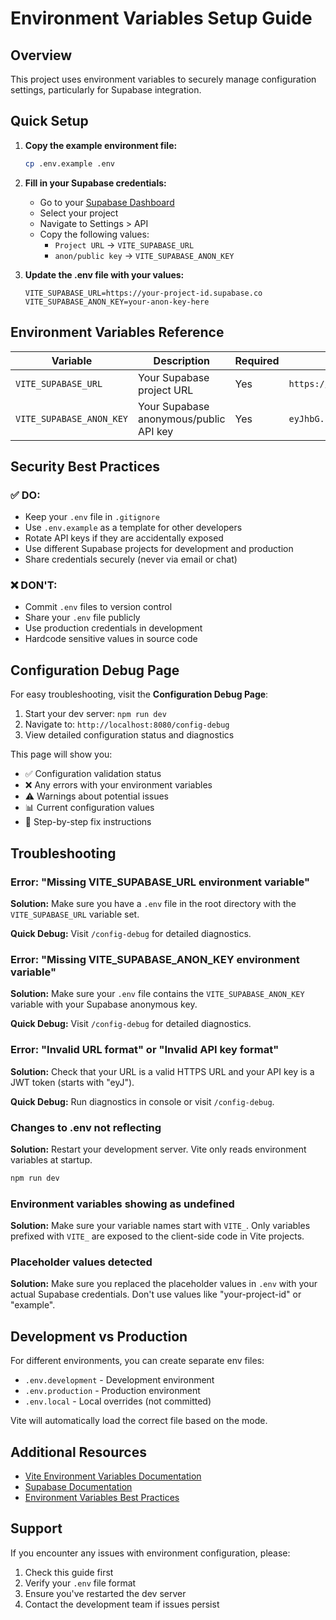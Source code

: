 # Environment Variables Setup Guide

## Overview
This project uses environment variables to securely manage configuration settings, particularly for Supabase integration.

## Quick Setup

1. **Copy the example environment file:**
   ```bash
   cp .env.example .env
   ```

2. **Fill in your Supabase credentials:**
   - Go to your [Supabase Dashboard](https://app.supabase.com)
   - Select your project
   - Navigate to Settings > API
   - Copy the following values:
     - `Project URL` → `VITE_SUPABASE_URL`
     - `anon/public key` → `VITE_SUPABASE_ANON_KEY`

3. **Update the .env file with your values:**
   ```env
   VITE_SUPABASE_URL=https://your-project-id.supabase.co
   VITE_SUPABASE_ANON_KEY=your-anon-key-here
   ```

## Environment Variables Reference

| Variable | Description | Required | Example |
|----------|-------------|----------|---------|
| `VITE_SUPABASE_URL` | Your Supabase project URL | Yes | `https://xxxxx.supabase.co` |
| `VITE_SUPABASE_ANON_KEY` | Your Supabase anonymous/public API key | Yes | `eyJhbG...` |

## Security Best Practices

### ✅ DO:
- Keep your `.env` file in `.gitignore`
- Use `.env.example` as a template for other developers
- Rotate API keys if they are accidentally exposed
- Use different Supabase projects for development and production
- Share credentials securely (never via email or chat)

### ❌ DON'T:
- Commit `.env` files to version control
- Share your `.env` file publicly
- Use production credentials in development
- Hardcode sensitive values in source code

## Configuration Debug Page

For easy troubleshooting, visit the **Configuration Debug Page**:

1. Start your dev server: `npm run dev`
2. Navigate to: `http://localhost:8080/config-debug`
3. View detailed configuration status and diagnostics

This page will show you:
- ✅ Configuration validation status
- ❌ Any errors with your environment variables
- ⚠️  Warnings about potential issues
- 📊 Current configuration values
- 🔧 Step-by-step fix instructions

## Troubleshooting

### Error: "Missing VITE_SUPABASE_URL environment variable"
**Solution:** Make sure you have a `.env` file in the root directory with the `VITE_SUPABASE_URL` variable set.

**Quick Debug:** Visit `/config-debug` for detailed diagnostics.

### Error: "Missing VITE_SUPABASE_ANON_KEY environment variable"
**Solution:** Make sure your `.env` file contains the `VITE_SUPABASE_ANON_KEY` variable with your Supabase anonymous key.

**Quick Debug:** Visit `/config-debug` for detailed diagnostics.

### Error: "Invalid URL format" or "Invalid API key format"
**Solution:** Check that your URL is a valid HTTPS URL and your API key is a JWT token (starts with "eyJ").

**Quick Debug:** Run diagnostics in console or visit `/config-debug`.

### Changes to .env not reflecting
**Solution:** Restart your development server. Vite only reads environment variables at startup.

```bash
npm run dev
```

### Environment variables showing as undefined
**Solution:** Make sure your variable names start with `VITE_`. Only variables prefixed with `VITE_` are exposed to the client-side code in Vite projects.

### Placeholder values detected
**Solution:** Make sure you replaced the placeholder values in `.env` with your actual Supabase credentials. Don't use values like "your-project-id" or "example".

## Development vs Production

For different environments, you can create separate env files:

- `.env.development` - Development environment
- `.env.production` - Production environment
- `.env.local` - Local overrides (not committed)

Vite will automatically load the correct file based on the mode.

## Additional Resources

- [Vite Environment Variables Documentation](https://vitejs.dev/guide/env-and-mode.html)
- [Supabase Documentation](https://supabase.com/docs)
- [Environment Variables Best Practices](https://12factor.net/config)

## Support

If you encounter any issues with environment configuration, please:
1. Check this guide first
2. Verify your `.env` file format
3. Ensure you've restarted the dev server
4. Contact the development team if issues persist
